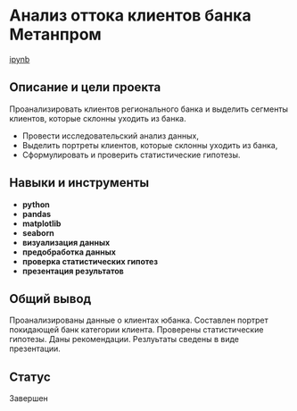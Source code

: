 # Анализ оттока клиентов банка Метанпром

[ipynb](https://github.com/Alexander-1380/Yandex_practicum/blob/1eb9e282920b1f2a277e18a91bf71b79a75ef9ca/Churn_analysis_of_bank_customers/%D0%90%D0%BD%D0%B0%D0%BB%D0%B8%D0%B7_%D0%BE%D1%82%D1%82%D0%BE%D0%BA%D0%B0_%D0%BA%D0%BB%D0%B8%D0%B5%D0%BD%D1%82%D0%BE%D0%B2_%D0%B1%D0%B0%D0%BD%D0%BA%D0%B0_%D0%9C%D0%B5%D1%82%D0%B0%D0%BD%D0%BF%D1%80%D0%BE%D0%BC.ipynb)

## Описание и цели проекта

Проанализировать клиентов регионального банка и выделить сегменты клиентов, которые склонны уходить из банка.

- Провести исследовательский анализ данных,
- Выделить портреты клиентов, которые склонны уходить из банка,
- Сформулировать и проверить статистические гипотезы.

## Навыки и инструменты

- **python**
- **pandas**
- **matplotlib**
- **seaborn**
- **визуализация данных**
- **предобработка данных**
- **проверка статистических гипотез**
- **презентация результатов**

## Общий вывод

Проанализированы данные о клиентах юбанка. Составлен портрет покидающей банк категории клиента. Проверены статистические гипотезы. Даны рекомендации. Резлуьтаты сведены в виде презентации.

## Статус

Завершен
 
